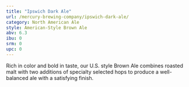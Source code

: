 ```yaml
---
title: "Ipswich Dark Ale"
url: /mercury-brewing-company/ipswich-dark-ale/
category: North American Ale
style: American-Style Brown Ale
abv: 6.3
ibu: 0
srm: 0
upc: 0
---
```

Rich in color and bold in taste, our U.S. style Brown Ale combines roasted malt with two additions of specialty selected hops to produce a well-balanced ale with a satisfying finish.
